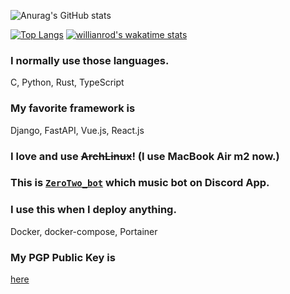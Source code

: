 ![Anurag's GitHub stats](https://github-readme-stats.vercel.app/api?username=kreimben&count_private=true&show_icons=true&theme=yeblu)

[![Top Langs](https://github-readme-stats.vercel.app/api/top-langs/?username=kreimben&langs_count=10&hide=html)](https://github.com/anuraghazra/github-readme-stats)
[![willianrod's wakatime stats](https://github-readme-stats.vercel.app/api/wakatime?username=kreimben)](https://github.com/anuraghazra/github-readme-stats)


### I normally use those languages.
C, Python, Rust, TypeScript


### My favorite framework is
Django, FastAPI, Vue.js, React.js


### I love and use ~~ArchLinux~~! (I use MacBook Air m2 now.)


### This is [`ZeroTwo_bot`](https://discord.com/api/oauth2/authorize?client_id=960047470589657108&permissions=2150631424&scope=applications.commands%20bot) which music bot on Discord App.


### I use this when I deploy anything.
Docker, docker-compose, Portainer

### My PGP Public Key is
[here](./pgp.md)
